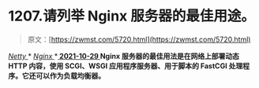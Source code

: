 <!--yml
category: 未分类
date: 0001-01-01 00:00:00
-->

# 1207.请列举 Nginx 服务器的最佳用途。

> 原文：[https://zwmst.com/5720.html](https://zwmst.com/5720.html)

   [ *Netty* ](https://zwmst.com/netty)* [ *Nginx* ](https://zwmst.com/nginx)***[ <time datetime="2021-10-30T05:14:04+08:00"> 2021-10-29 </time> ](https://zwmst.com/5720.html)  Nginx 服务器的最佳用法是在网络上部署动态 HTTP 内容，使用 SCGI、WSGI 应用程序服务器、用于脚本的 FastCGI 处理程序。它还可以作为负载均衡器。**
